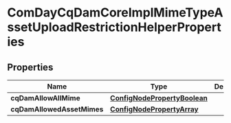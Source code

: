 
# ComDayCqDamCoreImplMimeTypeAssetUploadRestrictionHelperProperties

## Properties
Name | Type | Description | Notes
------------ | ------------- | ------------- | -------------
**cqDamAllowAllMime** | [**ConfigNodePropertyBoolean**](ConfigNodePropertyBoolean.md) |  |  [optional]
**cqDamAllowedAssetMimes** | [**ConfigNodePropertyArray**](ConfigNodePropertyArray.md) |  |  [optional]




